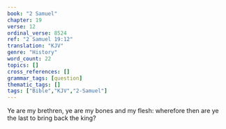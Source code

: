 ```yaml
---
book: "2 Samuel"
chapter: 19
verse: 12
ordinal_verse: 8524
ref: "2 Samuel 19:12"
translation: "KJV"
genre: "History"
word_count: 22
topics: []
cross_references: []
grammar_tags: [question]
thematic_tags: []
tags: ["Bible","KJV","2-Samuel"]
---
```

Ye are my brethren, ye are my bones and my flesh: wherefore then are ye the last to bring back the king?
